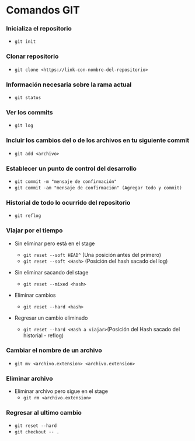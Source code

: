# Comandos GIT

### Inicializa el repositorio

- ` git init `

### Clonar repositorio

- `git clone <https://link-con-nombre-del-repositorio>`

### Información necesaria sobre la rama actual

- `git status`

### Ver los commits

- `git log`

### Incluir los cambios del o de los archivos en tu siguiente commit

- `git add <archivo>`

### Establecer un punto de control del desarrollo

- `git commit -m "mensaje de confirmación"`
- `git commit -am "mensaje de confirmación" (Agregar todo y commit)`

### Historial de todo lo ocurrido del repositorio
- `git reflog`

###  Viajar por el tiempo

-  Sin eliminar pero está en el stage
    - `git reset --soft HEAD^` (Una posición antes del primero)
    - `git reset --soft <Hash>` (Posición del hash sacado del log)

- Sin eliminar sacando del stage
    - `git reset --mixed <hash>`

- Eliminar cambios
    - `git reset --hard <hash>`

- Regresar un cambio eliminado
    - `git reset --hard <Hash a viajar>`(Posición del Hash sacado del historial - reflog)

### Cambiar el nombre de un archivo
- `git mv <archivo.extension> <archivo.extension>`

### Eliminar archivo

-   Eliminar archivo pero sigue en el stage
    - `git rm <archivo.extension>`

### Regresar al ultimo cambio
- `git reset --hard`
- `git checkout -- .`